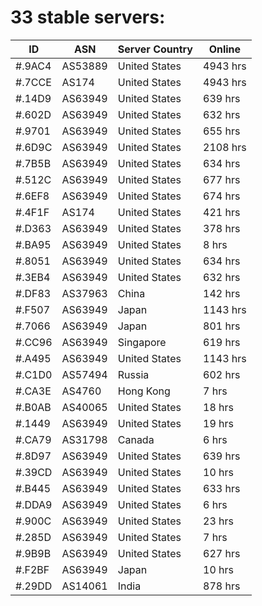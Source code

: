 # 33 stable servers:

| ID | ASN | Server Country | Online |
| ------ | ------ | ------ | ------ |
| #.9AC4 | AS53889 | United States | 4943 hrs |
| #.7CCE | AS174 | United States | 4943 hrs |
| #.14D9 | AS63949 | United States | 639 hrs |
| #.602D | AS63949 | United States | 632 hrs |
| #.9701 | AS63949 | United States | 655 hrs |
| #.6D9C | AS63949 | United States | 2108 hrs |
| #.7B5B | AS63949 | United States | 634 hrs |
| #.512C | AS63949 | United States | 677 hrs |
| #.6EF8 | AS63949 | United States | 674 hrs |
| #.4F1F | AS174 | United States | 421 hrs |
| #.D363 | AS63949 | United States | 378 hrs |
| #.BA95 | AS63949 | United States | 8 hrs |
| #.8051 | AS63949 | United States | 634 hrs |
| #.3EB4 | AS63949 | United States | 632 hrs |
| #.DF83 | AS37963 | China | 142 hrs |
| #.F507 | AS63949 | Japan | 1143 hrs |
| #.7066 | AS63949 | Japan | 801 hrs |
| #.CC96 | AS63949 | Singapore | 619 hrs |
| #.A495 | AS63949 | United States | 1143 hrs |
| #.C1D0 | AS57494 | Russia | 602 hrs |
| #.CA3E | AS4760 | Hong Kong | 7 hrs |
| #.B0AB | AS40065 | United States | 18 hrs |
| #.1449 | AS63949 | United States | 19 hrs |
| #.CA79 | AS31798 | Canada | 6 hrs |
| #.8D97 | AS63949 | United States | 639 hrs |
| #.39CD | AS63949 | United States | 10 hrs |
| #.B445 | AS63949 | United States | 633 hrs |
| #.DDA9 | AS63949 | United States | 6 hrs |
| #.900C | AS63949 | United States | 23 hrs |
| #.285D | AS63949 | United States | 7 hrs |
| #.9B9B | AS63949 | United States | 627 hrs |
| #.F2BF | AS63949 | Japan | 10 hrs |
| #.29DD | AS14061 | India | 878 hrs |

